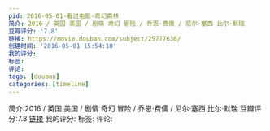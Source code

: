 ```yaml
---
pid: 2016-05-01-看过电影-奇幻森林
简介: 2016 / 英国 美国 / 剧情 奇幻 冒险 / 乔恩·费儒 / 尼尔·塞西 比尔·默瑞
豆瓣评分: '7.8'
链接: https://movie.douban.com/subject/25777636/
创建时间: '2016-05-01 15:54:10'
我的评分:
标签:
评论:
tags: [douban]
categories: [timeline]
---
```

简介:2016 / 英国 美国 / 剧情 奇幻 冒险 / 乔恩·费儒 / 尼尔·塞西 比尔·默瑞
豆瓣评分:7.8
[链接](https://movie.douban.com/subject/25777636/)
我的评分:
标签:
评论:
